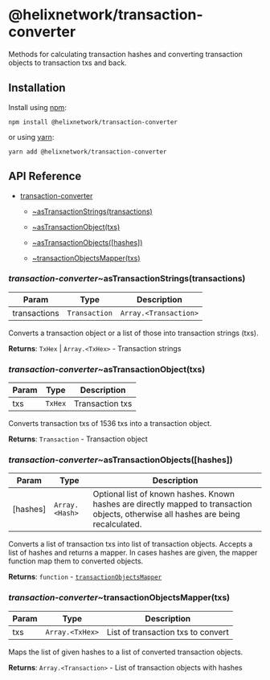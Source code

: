 # @helixnetwork/transaction-converter

Methods for calculating transaction hashes and converting transaction objects to transaction txs and back.

## Installation

Install using [npm](https://www.npmjs.org/):
```
npm install @helixnetwork/transaction-converter
```

or using [yarn](https://yarnpkg.com/):

```
yarn add @helixnetwork/transaction-converter
```

## API Reference

    
* [transaction-converter](#module_transaction-converter)

    * [~asTransactionStrings(transactions)](#module_transaction-converter..asTransactionStrings)

    * [~asTransactionObject(txs)](#module_transaction-converter..asTransactionObject)

    * [~asTransactionObjects([hashes])](#module_transaction-converter..asTransactionObjects)

    * [~transactionObjectsMapper(txs)](#module_transaction-converter..transactionObjectsMapper)


<a name="module_transaction-converter..asTransactionStrings"></a>

### *transaction-converter*~asTransactionStrings(transactions)

| Param | Type | Description |
| --- | --- | --- |
| transactions | <code>Transaction</code> | <code>Array.&lt;Transaction&gt;</code> | Transaction object(s) |

Converts a transaction object or a list of those into transaction strings (txs).

**Returns**: <code>TxHex</code> \| <code>Array.&lt;TxHex&gt;</code> - Transaction strings  
<a name="module_transaction-converter..asTransactionObject"></a>

### *transaction-converter*~asTransactionObject(txs)

| Param | Type | Description |
| --- | --- | --- |
| txs | <code>TxHex</code> | Transaction txs |

Converts transaction txs of 1536 txs into a transaction object.

**Returns**: <code>Transaction</code> - Transaction object  
<a name="module_transaction-converter..asTransactionObjects"></a>

### *transaction-converter*~asTransactionObjects([hashes])

| Param | Type | Description |
| --- | --- | --- |
| [hashes] | <code>Array.&lt;Hash&gt;</code> | Optional list of known hashes. Known hashes are directly mapped to transaction objects, otherwise all hashes are being recalculated. |


Converts a list of transaction txs into list of transaction objects.
Accepts a list of hashes and returns a mapper. In cases hashes are given,
the mapper function map them to converted objects.

**Returns**: <code>function</code> - [`transactionObjectsMapper`](#module_transaction.transactionObjectsMapper)  
<a name="module_transaction-converter..transactionObjectsMapper"></a>


### *transaction-converter*~transactionObjectsMapper(txs)

| Param | Type | Description |
| --- | --- | --- |
| txs | <code>Array.&lt;TxHex&gt;</code> | List of transaction txs to convert |

Maps the list of given hashes to a list of converted transaction objects.

**Returns**: <code>Array.&lt;Transaction&gt;</code> - List of transaction objects with hashes  
